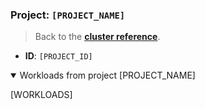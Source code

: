 
### Project: `[PROJECT_NAME]`

> Back to the [**cluster reference**](#cluster-[CLUSTER_NAME_LOWER]).

- **ID**: `[PROJECT_ID]`

<details open>

<summary>Workloads from project [PROJECT_NAME]</summary>

[WORKLOADS]

</details>
